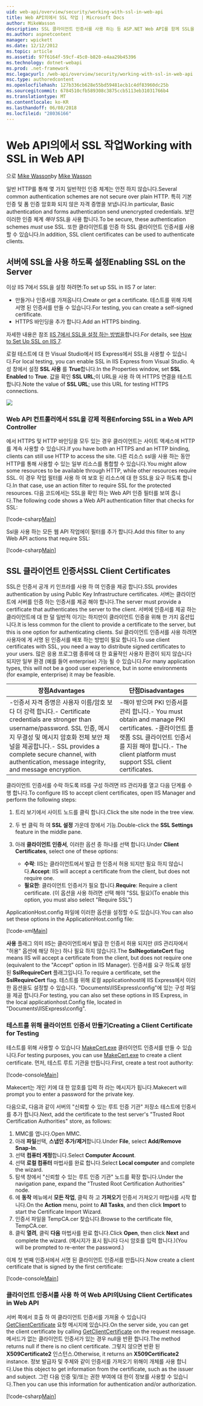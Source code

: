 ```yaml
---
uid: web-api/overview/security/working-with-ssl-in-web-api
title: Web API의에서 SSL 작업 | Microsoft Docs
author: MikeWasson
description: SSL 클라이언트 인증서를 사용 하는 등 ASP.NET Web API를 함께 SSL을 사용 하는 방법을 보여 줍니다.
ms.author: aspnetcontent
manager: wpickett
ms.date: 12/12/2012
ms.topic: article
ms.assetid: 97f6164f-59cf-45c0-b820-e4aa29b45396
ms.technology: dotnet-webapi
ms.prod: .net-framework
msc.legacyurl: /web-api/overview/security/working-with-ssl-in-web-api
msc.type: authoredcontent
ms.openlocfilehash: 127b336cb628e55bd59481ecb1c4df83960dc25b
ms.sourcegitcommit: 6784510cfb589308c3875ccb5113eb31031766b4
ms.translationtype: MT
ms.contentlocale: ko-KR
ms.lasthandoff: 06/08/2018
ms.locfileid: "28036166"
---
```

<a name="working-with-ssl-in-web-api"></a><span data-ttu-id="77090-103">Web API의에서 SSL 작업</span><span class="sxs-lookup"><span data-stu-id="77090-103">Working with SSL in Web API</span></span>
====================
<span data-ttu-id="77090-104">으로 [Mike Wasson](https://github.com/MikeWasson)</span><span class="sxs-lookup"><span data-stu-id="77090-104">by [Mike Wasson](https://github.com/MikeWasson)</span></span>

<span data-ttu-id="77090-105">일반 HTTP를 통해 몇 가지 일반적인 인증 체계는 안전 하지 않습니다.</span><span class="sxs-lookup"><span data-stu-id="77090-105">Several common authentication schemes are not secure over plain HTTP.</span></span> <span data-ttu-id="77090-106">특히 기본 인증 및 폼 인증 암호화 되지 않은 자격 증명을 보냅니다.</span><span class="sxs-lookup"><span data-stu-id="77090-106">In particular, Basic authentication and forms authentication send unencrypted credentials.</span></span> <span data-ttu-id="77090-107">보안 이러한 인증 체계 *해야* SSL을 사용 합니다.</span><span class="sxs-lookup"><span data-stu-id="77090-107">To be secure, these authentication schemes *must* use SSL.</span></span> <span data-ttu-id="77090-108">또한 클라이언트를 인증 하 SSL 클라이언트 인증서를 사용할 수 있습니다.</span><span class="sxs-lookup"><span data-stu-id="77090-108">In addition, SSL client certificates can be used to authenticate clients.</span></span>

## <a name="enabling-ssl-on-the-server"></a><span data-ttu-id="77090-109">서버에 SSL을 사용 하도록 설정</span><span class="sxs-lookup"><span data-stu-id="77090-109">Enabling SSL on the Server</span></span>

<span data-ttu-id="77090-110">이상 IIS 7에서 SSL을 설정 하려면:</span><span class="sxs-lookup"><span data-stu-id="77090-110">To set up SSL in IIS 7 or later:</span></span>

- <span data-ttu-id="77090-111">만들거나 인증서를 가져옵니다.</span><span class="sxs-lookup"><span data-stu-id="77090-111">Create or get a certificate.</span></span> <span data-ttu-id="77090-112">테스트를 위해 자체 서명 된 인증서를 만들 수 있습니다.</span><span class="sxs-lookup"><span data-stu-id="77090-112">For testing, you can create a self-signed certificate.</span></span>
- <span data-ttu-id="77090-113">HTTPS 바인딩을 추가 합니다.</span><span class="sxs-lookup"><span data-stu-id="77090-113">Add an HTTPS binding.</span></span>

<span data-ttu-id="77090-114">자세한 내용은 참조 [IIS 7에서 SSL을 설정 하는 방법을](https://www.iis.net/learn/manage/configuring-security/how-to-set-up-ssl-on-iis)합니다.</span><span class="sxs-lookup"><span data-stu-id="77090-114">For details, see [How to Set Up SSL on IIS 7](https://www.iis.net/learn/manage/configuring-security/how-to-set-up-ssl-on-iis).</span></span>

<span data-ttu-id="77090-115">로컬 테스트에 대 한 Visual Studio에서 IIS Express에서 SSL을 사용할 수 있습니다.</span><span class="sxs-lookup"><span data-stu-id="77090-115">For local testing, you can enable SSL in IIS Express from Visual Studio.</span></span> <span data-ttu-id="77090-116">속성 창에서 설정 **SSL 사용** 를 **True**합니다.</span><span class="sxs-lookup"><span data-stu-id="77090-116">In the Properties window, set **SSL Enabled** to **True**.</span></span> <span data-ttu-id="77090-117">값을 확인 **SSL URL**;이 URL을 사용 하 여 HTTPS 연결을 테스트 합니다.</span><span class="sxs-lookup"><span data-stu-id="77090-117">Note the value of **SSL URL**; use this URL for testing HTTPS connections.</span></span>

![](working-with-ssl-in-web-api/_static/image1.png)

### <a name="enforcing-ssl-in-a-web-api-controller"></a><span data-ttu-id="77090-118">Web API 컨트롤러에서 SSL을 강제 적용</span><span class="sxs-lookup"><span data-stu-id="77090-118">Enforcing SSL in a Web API Controller</span></span>

<span data-ttu-id="77090-119">에서 HTTPS 및 HTTP 바인딩을 모두 있는 경우 클라이언트는 사이트 액세스에 HTTP를 계속 사용할 수 있습니다.</span><span class="sxs-lookup"><span data-stu-id="77090-119">If you have both an HTTPS and an HTTP binding, clients can still use HTTP to access the site.</span></span> <span data-ttu-id="77090-120">다른 리소스 ssl을 사용 하는 동안 HTTP를 통해 사용할 수 있는 일부 리소스를 통합할 수 있습니다.</span><span class="sxs-lookup"><span data-stu-id="77090-120">You might allow some resources to be available through HTTP, while other resources require SSL.</span></span> <span data-ttu-id="77090-121">이 경우 작업 필터를 사용 하 여 보호 된 리소스에 대 한 SSL을 요구 하도록 합니다.</span><span class="sxs-lookup"><span data-stu-id="77090-121">In that case, use an action filter to require SSL for the protected resources.</span></span> <span data-ttu-id="77090-122">다음 코드에서는 SSL을 확인 하는 Web API 인증 필터를 보여 줍니다.</span><span class="sxs-lookup"><span data-stu-id="77090-122">The following code shows a Web API authentication filter that checks for SSL:</span></span>

[!code-csharp[Main](working-with-ssl-in-web-api/samples/sample1.cs)]

<span data-ttu-id="77090-123">Ssl을 사용 하는 모든 웹 API 작업에이 필터를 추가 합니다.</span><span class="sxs-lookup"><span data-stu-id="77090-123">Add this filter to any Web API actions that require SSL:</span></span>

[!code-csharp[Main](working-with-ssl-in-web-api/samples/sample2.cs)]

## <a name="ssl-client-certificates"></a><span data-ttu-id="77090-124">SSL 클라이언트 인증서</span><span class="sxs-lookup"><span data-stu-id="77090-124">SSL Client Certificates</span></span>

<span data-ttu-id="77090-125">SSL은 인증서 공개 키 인프라를 사용 하 여 인증을 제공 합니다.</span><span class="sxs-lookup"><span data-stu-id="77090-125">SSL provides authentication by using Public Key Infrastructure certificates.</span></span> <span data-ttu-id="77090-126">서버는 클라이언트에 서버를 인증 하는 인증서를 제공 해야 합니다.</span><span class="sxs-lookup"><span data-stu-id="77090-126">The server must provide a certificate that authenticates the server to the client.</span></span> <span data-ttu-id="77090-127">서버에 인증서를 제공 하는 클라이언트에 대 한 덜 일반적 이기는 하지만이 클라이언트 인증을 위해 한 가지 옵션입니다.</span><span class="sxs-lookup"><span data-stu-id="77090-127">It is less common for the client to provide a certificate to the server, but this is one option for authenticating clients.</span></span> <span data-ttu-id="77090-128">Ssl 클라이언트 인증서를 사용 하려면 사용자에 게 서명 된 인증서를 배포 하는 방법이 필요 합니다.</span><span class="sxs-lookup"><span data-stu-id="77090-128">To use client certificates with SSL, you need a way to distribute signed certificates to your users.</span></span> <span data-ttu-id="77090-129">많은 응용 프로그램 종류에 대 한 효율적인 사용자 환경이 되지 않습니다 되지만 일부 환경 (예를 들어 enterprise) 가능 될 수 있습니다.</span><span class="sxs-lookup"><span data-stu-id="77090-129">For many application types, this will not be a good user experience, but in some environments (for example, enterprise) it may be feasible.</span></span>

| <span data-ttu-id="77090-130">장점</span><span class="sxs-lookup"><span data-stu-id="77090-130">Advantages</span></span> | <span data-ttu-id="77090-131">단점</span><span class="sxs-lookup"><span data-stu-id="77090-131">Disadvantages</span></span> |
| --- | --- |
| <span data-ttu-id="77090-132">-인증서 자격 증명은 사용자 이름/암호 보다 더 강력 합니다.</span><span class="sxs-lookup"><span data-stu-id="77090-132">- Certificate credentials are stronger than username/password.</span></span> <span data-ttu-id="77090-133">SSL 인증, 메시지 무결성 및 메시지 암호화 전체 보안 채널을 제공합니다.</span><span class="sxs-lookup"><span data-stu-id="77090-133">- SSL provides a complete secure channel, with authentication, message integrity, and message encryption.</span></span> | <span data-ttu-id="77090-134">-해야 받으며 PKI 인증서를 관리 합니다.</span><span class="sxs-lookup"><span data-stu-id="77090-134">- You must obtain and manage PKI certificates.</span></span> <span data-ttu-id="77090-135">-클라이언트 플랫폼 SSL 클라이언트 인증서를 지원 해야 합니다.</span><span class="sxs-lookup"><span data-stu-id="77090-135">- The client platform must support SSL client certificates.</span></span> |

<span data-ttu-id="77090-136">클라이언트 인증서를 수락 하도록 IIS를 구성 하려면 IIS 관리자를 열고 다음 단계를 수행 합니다.</span><span class="sxs-lookup"><span data-stu-id="77090-136">To configure IIS to accept client certificates, open IIS Manager and perform the following steps:</span></span>

1. <span data-ttu-id="77090-137">트리 보기에서 사이트 노드를 클릭 합니다.</span><span class="sxs-lookup"><span data-stu-id="77090-137">Click the site node in the tree view.</span></span>
2. <span data-ttu-id="77090-138">두 번 클릭 하 여 **SSL 설정** 가운데 창에서 기능.</span><span class="sxs-lookup"><span data-stu-id="77090-138">Double-click the **SSL Settings** feature in the middle pane.</span></span>
3. <span data-ttu-id="77090-139">아래 **클라이언트 인증서**, 이러한 옵션 중 하나를 선택 합니다.</span><span class="sxs-lookup"><span data-stu-id="77090-139">Under **Client Certificates**, select one of these options:</span></span> 

    - <span data-ttu-id="77090-140">**수락**: IIS는 클라이언트에서 발급 한 인증서 허용 되지만 필요 하지 않습니다.</span><span class="sxs-lookup"><span data-stu-id="77090-140">**Accept**: IIS will accept a certificate from the client, but does not require one.</span></span>
    - <span data-ttu-id="77090-141">**필요한**: 클라이언트 인증서가 필요 합니다.</span><span class="sxs-lookup"><span data-stu-id="77090-141">**Require**: Require a client certificate.</span></span> <span data-ttu-id="77090-142">(이 옵션을 사용 하려면 선택 해야 "SSL 필요)</span><span class="sxs-lookup"><span data-stu-id="77090-142">(To enable this option, you must also select "Require SSL")</span></span>

<span data-ttu-id="77090-143">ApplicationHost.config 파일에 이러한 옵션을 설정할 수도 있습니다.</span><span class="sxs-lookup"><span data-stu-id="77090-143">You can also set these options in the ApplicationHost.config file:</span></span>

[!code-xml[Main](working-with-ssl-in-web-api/samples/sample3.xml)]

<span data-ttu-id="77090-144">**사용** 플래그 의미 IIS는 클라이언트에서 발급 한 인증서 허용 되지만 (IIS 관리자에서 "허용" 옵션에 해당 하는) 하나 필요 하지 않습니다.</span><span class="sxs-lookup"><span data-stu-id="77090-144">The **SslNegotiateCert** flag means IIS will accept a certificate from the client, but does not require one (equivalent to the "Accept" option in IIS Manager).</span></span> <span data-ttu-id="77090-145">인증서를 요구 하도록 설정 된 **SslRequireCert** 플래그입니다.</span><span class="sxs-lookup"><span data-stu-id="77090-145">To require a certificate, set the **SslRequireCert** flag.</span></span> <span data-ttu-id="77090-146">테스트를 위해 로컬 applicationhost에 IIS Express에서 이러한 옵션을도 설정할 수 있습니다. "Documents\IISExpress\config"에 있는 구성 파일을 제공 합니다.</span><span class="sxs-lookup"><span data-stu-id="77090-146">For testing, you can also set these options in IIS Express, in the local applicationhost.Config file, located in "Documents\IISExpress\config".</span></span>

### <a name="creating-a-client-certificate-for-testing"></a><span data-ttu-id="77090-147">테스트를 위해 클라이언트 인증서 만들기</span><span class="sxs-lookup"><span data-stu-id="77090-147">Creating a Client Certificate for Testing</span></span>

<span data-ttu-id="77090-148">테스트를 위해 사용할 수 있습니다 [MakeCert.exe](https://msdn.microsoft.com/library/bfsktky3.aspx) 클라이언트 인증서를 만들 수 있습니다.</span><span class="sxs-lookup"><span data-stu-id="77090-148">For testing purposes, you can use [MakeCert.exe](https://msdn.microsoft.com/library/bfsktky3.aspx) to create a client certificate.</span></span> <span data-ttu-id="77090-149">먼저, 테스트 루트 기관을 만듭니다.</span><span class="sxs-lookup"><span data-stu-id="77090-149">First, create a test root authority:</span></span>

[!code-console[Main](working-with-ssl-in-web-api/samples/sample4.cmd)]

<span data-ttu-id="77090-150">Makecert는 개인 키에 대 한 암호를 입력 하 라는 메시지가 됩니다.</span><span class="sxs-lookup"><span data-stu-id="77090-150">Makecert will prompt you to enter a password for the private key.</span></span>

<span data-ttu-id="77090-151">다음으로, 다음과 같이 서버의 "신뢰할 수 있는 루트 인증 기관" 저장소 테스트에 인증서를 추가 합니다.</span><span class="sxs-lookup"><span data-stu-id="77090-151">Next, add the certificate to the test server's "Trusted Root Certification Authorities" store, as follows:</span></span>

1. <span data-ttu-id="77090-152">MMC를 엽니다.</span><span class="sxs-lookup"><span data-stu-id="77090-152">Open MMC.</span></span>
2. <span data-ttu-id="77090-153">아래 **파일**선택, **스냅인 추가/제거**합니다.</span><span class="sxs-lookup"><span data-stu-id="77090-153">Under **File**, select **Add/Remove Snap-In**.</span></span>
3. <span data-ttu-id="77090-154">선택 **컴퓨터 계정**합니다.</span><span class="sxs-lookup"><span data-stu-id="77090-154">Select **Computer Account**.</span></span>
4. <span data-ttu-id="77090-155">선택 **로컬 컴퓨터** 마법사를 완료 합니다.</span><span class="sxs-lookup"><span data-stu-id="77090-155">Select **Local computer** and complete the wizard.</span></span>
5. <span data-ttu-id="77090-156">탐색 창에서 "신뢰할 수 있는 루트 인증 기관" 노드를 확장 합니다.</span><span class="sxs-lookup"><span data-stu-id="77090-156">Under the navigation pane, expand the "Trusted Root Certification Authorities" node.</span></span>
6. <span data-ttu-id="77090-157">에 **동작** 메뉴에서 **모든 작업**, 클릭 하 고 **가져오기** 인증서 가져오기 마법사를 시작 합니다.</span><span class="sxs-lookup"><span data-stu-id="77090-157">On the **Action** menu, point to **All Tasks**, and then click **Import** to start the Certificate Import Wizard.</span></span>
7. <span data-ttu-id="77090-158">인증서 파일을 TempCA.cer 찾습니다.</span><span class="sxs-lookup"><span data-stu-id="77090-158">Browse to the certificate file, TempCA.cer.</span></span>
8. <span data-ttu-id="77090-159">클릭 **열려**, 클릭 **다음** 마법사를 완료 합니다.</span><span class="sxs-lookup"><span data-stu-id="77090-159">Click **Open**, then click **Next** and complete the wizard.</span></span> <span data-ttu-id="77090-160">(메시지가 표시 됩니다 다시 암호를 입력 합니다.)</span><span class="sxs-lookup"><span data-stu-id="77090-160">(You will be prompted to re-enter the password.)</span></span>

<span data-ttu-id="77090-161">이제 첫 번째 인증서에서 서명 된 클라이언트 인증서를 만듭니다.</span><span class="sxs-lookup"><span data-stu-id="77090-161">Now create a client certificate that is signed by the first certificate:</span></span>

[!code-console[Main](working-with-ssl-in-web-api/samples/sample5.cmd)]

### <a name="using-client-certificates-in-web-api"></a><span data-ttu-id="77090-162">클라이언트 인증서를 사용 하 여 Web API의</span><span class="sxs-lookup"><span data-stu-id="77090-162">Using Client Certificates in Web API</span></span>

<span data-ttu-id="77090-163">서버 쪽에서 호출 하 여 클라이언트 인증서를 가져올 수 있습니다 [GetClientCertificate](https://msdn.microsoft.com/library/system.net.http.httprequestmessageextensions.getclientcertificate.aspx) 요청 메시지에 있습니다.</span><span class="sxs-lookup"><span data-stu-id="77090-163">On the server side, you can get the client certificate by calling [GetClientCertificate](https://msdn.microsoft.com/library/system.net.http.httprequestmessageextensions.getclientcertificate.aspx) on the request message.</span></span> <span data-ttu-id="77090-164">메서드가 없는 클라이언트 인증서가 있는 경우 null을 반환 합니다.</span><span class="sxs-lookup"><span data-stu-id="77090-164">The method returns null if there is no client certificate.</span></span> <span data-ttu-id="77090-165">그렇지 않으면 반환 된 **X509Certificate2** 인스턴스.</span><span class="sxs-lookup"><span data-stu-id="77090-165">Otherwise, it returns an **X509Certificate2** instance.</span></span> <span data-ttu-id="77090-166">정보 발급자 및 주체와 같이 인증서를 가져오기 위해이 개체를 사용 합니다.</span><span class="sxs-lookup"><span data-stu-id="77090-166">Use this object to get information from the certificate, such as the issuer and subject.</span></span> <span data-ttu-id="77090-167">그런 다음 인증 및/또는 권한 부여에 대 한이 정보를 사용할 수 있습니다.</span><span class="sxs-lookup"><span data-stu-id="77090-167">Then you can use this information for authentication and/or authorization.</span></span>

[!code-csharp[Main](working-with-ssl-in-web-api/samples/sample6.cs)]
